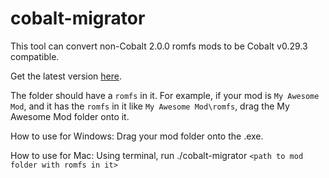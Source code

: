 # cobalt-migrator

This tool can convert non-Cobalt 2.0.0 romfs mods to be Cobalt v0.29.3 compatible.

Get the latest version [here](https://github.com/DivineDragonFanClub/cobalt-migrator/releases).

The folder should have a `romfs` in it. For example, if your mod is `My Awesome Mod`, and it has the `romfs` in it like `My Awesome Mod\romfs`, drag the My Awesome Mod folder onto it.

How to use for Windows:
Drag your mod folder onto the .exe.

How to use for Mac:
Using terminal, run ./cobalt-migrator `<path to mod folder with romfs in it>`
